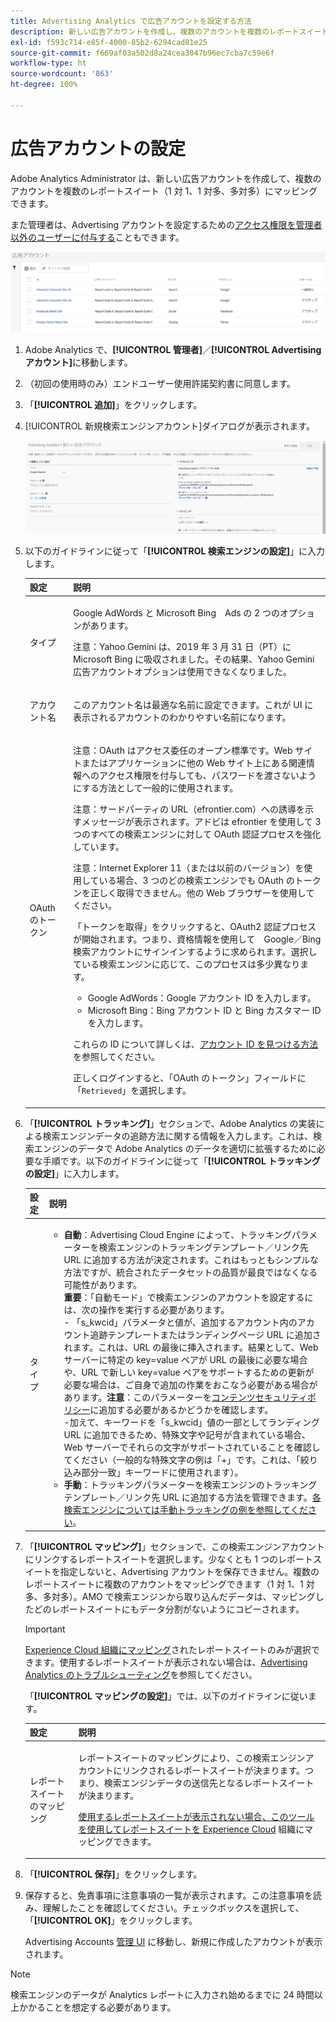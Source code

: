 ```yaml
---
title: Advertising Analytics で広告アカウントを設定する方法
description: 新しい広告アカウントを作成し、複数のアカウントを複数のレポートスイートにマッピングできます。
exl-id: f593c714-e85f-4000-85b2-6294cad81e25
source-git-commit: f669af03a502d8a24cea3047b96ec7cba7c59e6f
workflow-type: ht
source-wordcount: '863'
ht-degree: 100%

---
```


# 広告アカウントの設定

Adobe Analytics Administrator は、新しい広告アカウントを作成して、複数のアカウントを複数のレポートスイート（1 対 1、1 対多、多対多）にマッピングできます。

また管理者は、Advertising アカウントを設定するための[アクセス権限を管理者以外のユーザーに付与する](/help/integrate/c-advertising-analytics/overview.md#section_FCC58EB635954A32990D4E67B52B4369)こともできます。

![](assets/aa_accounts.png)

1. Adobe Analytics で、**[!UICONTROL 管理者]**／**[!UICONTROL Advertising アカウント]**&#x200B;に移動します。
1. （初回の使用時のみ）エンドユーザー使用許諾契約書に同意します。
1. 「**[!UICONTROL 追加]**」をクリックします。
1. [!UICONTROL 新規検索エンジンアカウント]ダイアログが表示されます。

   ![](assets/aa_new_se_account.png)

1. 以下のガイドラインに従って「**[!UICONTROL 検索エンジンの設定]**」に入力します。

   <table id="table_B3BE66B7D4C54766B8FFD2C6DCD657AF"> 
    <thead> 
      <tr> 
      <th colname="col1" class="entry"> 設定 </th> 
      <th colname="col2" class="entry"> 説明 </th> 
      </tr>
    </thead>
    <tbody> 
      <tr> 
      <td colname="col1"> <p>タイプ </p> </td> 
      <td colname="col2"> <p>Google AdWords と Microsoft Bing　Ads の 2 つのオプションがあります。 </p> <p>注意：Yahoo Gemini は、2019 年 3 月 31 日（PT）に Microsoft Bing に吸収されました。その結果、Yahoo Gemini 広告アカウントオプションは使用できなくなりました。  </p> </td> 
      </tr> 
      <tr> 
      <td colname="col1"> <p>アカウント名 </p> </td> 
      <td colname="col2"> <p>このアカウント名は最適な名前に設定できます。これが UI に表示されるアカウントのわかりやすい名前になります。 </p> </td> 
      </tr> 
      <tr> 
      <td colname="col1"> <p>OAuth のトークン </p> </td> 
      <td colname="col2"> <p>注意：OAuth はアクセス委任のオープン標準です。Web サイトまたはアプリケーションに他の Web サイト上にある関連情報へのアクセス権限を付与しても、パスワードを渡さないようにする方法として一般的に使用されます。 </p> <p>注意：サードパーティの URL（efrontier.com）への誘導を示すメッセージが表示されます。アドビは efrontier を使用して 3 つのすべての検索エンジンに対して OAuth 認証プロセスを強化しています。 </p> <p>注意：Internet Explorer 11（または以前のバージョン）を使用している場合、3 つのどの検索エンジンでも OAuth のトークンを正しく取得できません。他の Web ブラウザーを使用してください。 </p> <p>「<span class="uicontrol">トークンを取得</span>」をクリックすると、OAuth2 認証プロセスが開始されます。つまり、資格情報を使用して　Google／Bing 検索アカウントにサインインするように求められます。選択している検索エンジンに応じて、このプロセスは多少異なります。 </p>
      <ul id="ul_FC9B5612F6554495B04C357CB0AB72EB"> 
       <li id="li_CD54231BFF134F83B3B5B14B34A0E1D2">Google AdWords：Google アカウント ID を入力します。 </li> 
       <li id="li_89B9D54BAA914E5DB2959B193489582E">Microsoft Bing：Bing アカウント ID と Bing カスタマー ID を入力します。 </li> 
       </ul> <p>これらの ID について詳しくは、<a href="/help/integrate/c-advertising-analytics/c-adanalytics-workflow/aa-locate-account-id.md"  >アカウント ID を見つける方法</a>を参照してください。 </p> <p>正しくログインすると、「OAuth のトークン」フィールドに「<code>Retrieved</code>」を選択します。 </p> </td> 
      </tr> 
    </tbody> 
    </table>

1. 「**[!UICONTROL トラッキング]**」セクションで、Adobe Analytics の実装による検索エンジンデータの追跡方法に関する情報を入力します。これは、検索エンジンのデータで Adobe Analytics のデータを適切に拡張するために必要な手順です。以下のガイドラインに従って「**[!UICONTROL トラッキングの設定]**」に入力します。

   | 設定 | 説明 |
   |--- |--- |
   | タイプ | <ul><li>**自動**：Advertising Cloud Engine によって、トラッキングパラメーターを検索エンジンのトラッキングテンプレート／リンク先 URL に追加する方法が決定されます。これはもっともシンプルな方法ですが、統合されたデータセットの品質が最良ではなくなる可能性があります。<br>**重要**：「自動モード」で検索エンジンのアカウントを設定するには、次の操作を実行する必要があります。<br>- 「s_kwcid」パラメータと値が、追加するアカウント内のアカウント追跡テンプレートまたはランディングページ URL に追加されます。これは、URL の最後に挿入されます。結果として、Web サーバーに特定の key=value ペアが URL の最後に必要な場合や、URL で新しい key=value ペアをサポートするための更新が必要な場合は、ご自身で追加の作業をおこなう必要がある場合があります。**注意**：このパラメーターを[コンテンツセキュリティポリシー](https://experienceleague.adobe.com/docs/id-service/using/reference/csp.html?lang=ja)に追加する必要があるかどうかを確認します。<br>-加えて、キーワードを「s_kwcid」値の一部としてランディング URL に追加できるため、特殊文字や記号が含まれている場合、Web サーバーでそれらの文字がサポートされていることを確認してください（一般的な特殊文字の例は「+」です。これは、「絞り込み部分一致」キーワードに使用されます）。</li><li>**手動**：トラッキングパラメーターを検索エンジンのトラッキングテンプレート／リンク先 URL に追加する方法を管理できます。[各検索エンジンについては手動トラッキングの例を参照してください](/help/integrate/c-advertising-analytics/c-adanalytics-workflow/aa-manual-vs-automatic-tracking.md)。</li></ul> |

1. 「**[!UICONTROL マッピング]**」セクションで、この検索エンジンアカウントにリンクするレポートスイートを選択します。少なくとも 1 つのレポートスイートを指定しないと、Advertising アカウントを保存できません。複数のレポートスイートに複数のアカウントをマッピングできます（1 対 1、1 対多、多対多）。AMO で検索エンジンから取り込んだデータは、マッピングしたどのレポートスイートにもデータ分割がないようにコピーされます。

   >[!IMPORTANT]
   >
   >[Experience Cloud 組織にマッピング](https://experienceleague.adobe.com/docs/core-services/interface/about-core-services/report-suite-mapping.html)されたレポートスイートのみが選択できます。使用するレポートスイートが表示されない場合は、[Advertising Analytics のトラブルシューティング](/help/integrate/c-advertising-analytics/c-adanalytics-workflow/aa-troubleshooting.md)を参照してください。

   「**[!UICONTROL マッピングの設定]**」では、以下のガイドラインに従います。

   <table id="table_AF876DC40F97403882C0AA528BD204FF"> 
    <thead> 
      <tr> 
      <th colname="col1" class="entry"> 設定 </th> 
      <th colname="col2" class="entry"> 説明 </th> 
      </tr>
    </thead>
    <tbody> 
      <tr> 
      <td colname="col1"> <p>レポートスイートのマッピング </p> </td> 
      <td colname="col2"> <p>レポートスイートのマッピングにより、この検索エンジンアカウントにリンクされるレポートスイートが決まります。つまり、検索エンジンデータの送信先となるレポートスイートが決まります。 </p> <p><a href="https://experienceleague.adobe.com/docs/core-services/interface/about-core-services/report-suite-mapping.html"  >使用するレポートスイートが表示されない場合、このツールを使用してレポートスイートを Experience Cloud</a> 組織にマッピングできます。 </p> </td> 
      </tr> 
    </tbody> 
    </table>

1. 「**[!UICONTROL 保存]**」をクリックします。
1. 保存すると、免責事項に注意事項の一覧が表示されます。この注意事項を読み、理解したことを確認してください。チェックボックスを選択して、「**[!UICONTROL OK]**」をクリックします。

   Advertising Accounts [管理 UI](/help/integrate/c-advertising-analytics/c-adanalytics-workflow/aa-manage-ad-accounts.md) に移動し、新規に作成したアカウントが表示されます。

>[!NOTE]
>
> 検索エンジンのデータが Analytics レポートに入力され始めるまでに 24 時間以上かかることを想定する必要があります。
